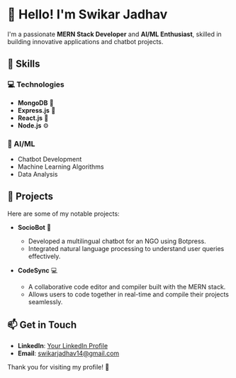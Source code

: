 # 👋 Hello! I'm Swikar Jadhav

I'm a passionate **MERN Stack Developer** and **AI/ML Enthusiast**, skilled in building innovative applications and chatbot projects.

## 🚀 Skills

### 💻 Technologies
- **MongoDB** 🌱
- **Express.js** 🚀
- **React.js** 🎨
- **Node.js** ⚙️

### 🤖 AI/ML
- Chatbot Development
- Machine Learning Algorithms
- Data Analysis

## 🌟 Projects
Here are some of my notable projects:

- **SocioBot** 🤖
  - Developed a multilingual chatbot for an NGO using Botpress.
  - Integrated natural language processing to understand user queries effectively.

- **CodeSync** 💻
  - A collaborative code editor and compiler built with the MERN stack.
  - Allows users to code together in real-time and compile their projects seamlessly.

## 📫 Get in Touch
- **LinkedIn**: [Your LinkedIn Profile](https://in.linkedin.com/in/swikar-jadhav-526598244)
- **Email**: [swikarjadhav14@gmail.com](swikarjadhav14@gmail.com)

Thank you for visiting my profile! 🚀
